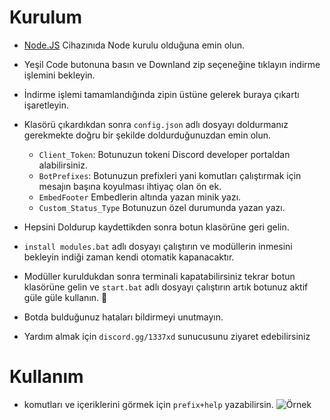 # Kurulum
* [Node.JS](https://nodejs.org/en/) Cihazınıda Node kurulu olduğuna emin olun.
* Yeşil Code butonuna basın ve Downland zip seçeneğine tıklayın indirme işlemini bekleyin.
* İndirme işlemi tamamlandığında zipin üstüne gelerek buraya çıkartı işaretleyin.
* Klasörü çıkardıkdan sonra `config.json` adlı dosyayı doldurmanız gerekmekte doğru bir şekilde doldurduğunuzdan emin olun.
  * `Client_Token`: Botunuzun tokeni Discord developer portaldan alabilirsiniz.
  * `BotPrefixes`: Botunuzun prefixleri yani komutları çalıştırmak için mesajın başına koyulması ihtiyaç olan ön ek.
  * `EmbedFooter` Embedlerin altında yazan minik yazı. 
  * `Custom_Status_Type`  Botunuzun özel durumunda yazan yazı.

* Hepsini Doldurup kaydettikden sonra botun klasörüne geri gelin.
* `install modules.bat` adlı dosyayı çalıştırın ve modüllerin inmesini bekleyin indiği zaman kendi otomatik kapanacaktır.
* Modüller kuruldukdan sonra terminali kapatabilirsiniz tekrar botun klasörüne gelin ve  `start.bat` adlı dosyayı çalıştırın artık botunuz aktif güle güle kullanın. 🎉
* Botda bulduğunuz hataları bildirmeyi unutmayın.
* Yardım almak için `discord.gg/1337xd` sunucusunu ziyaret edebilirsiniz


# Kullanım
* komutları ve içeriklerini görmek için `prefix+help` yazabilirsin.
![Örnek](https://i.hizliresim.com/1uqmmti.png)
